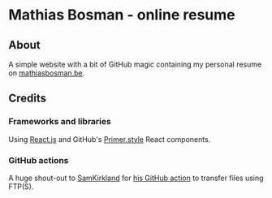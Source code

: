 # Mathias Bosman - online resume

## About

A simple website with a bit of GitHub magic containing my personal resume
on [mathiasbosman.be][link_mathiasbosman_be].

## Credits

### Frameworks and libraries

Using [React.js][link_react_js] and GitHub's [Primer.style][link_primer_style] React components.

### GitHub actions

A huge shout-out to [SamKirkland][link_sam_kirkland] for [his GitHub action][link_github_action] to
transfer files using FTP(S).


[link_mathiasbosman_be]:http://mathiasbosman.be

[link_react_js]:https://reactjs.org/

[link_primer_style]:https://primer.style/

[link_sam_kirkland]:https://github.com/SamKirkland

[link_github_action]:hhttps://github.com/SamKirkland/FTP-Deploy-Action